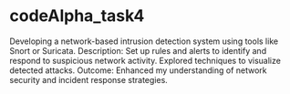 # codeAlpha_task4
Developing a network-based intrusion detection system using tools like Snort or Suricata. Description: Set up rules and alerts to identify and respond to suspicious network activity. Explored techniques to visualize detected attacks. Outcome: Enhanced my understanding of network security and incident response strategies.
